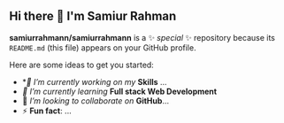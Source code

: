 ## Hi there  👋 I'm Samiur Rahman 


**samiurrahmann/samiurrahmann** is a ✨ _special_ ✨ repository because its `README.md` (this file) appears on your GitHub profile.

Here are some ideas to get you started:

- **🔭 I’m currently working on my* **Skills** ...
- *🌱 I’m currently learning* **Full stack Web Development**
- 👯 *I’m looking to collaborate on* **GitHub**...
- ⚡ **Fun fact**: ...

